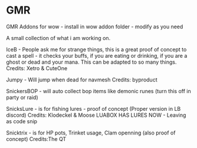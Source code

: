 # GMR
GMR Addons for wow - install in wow addon folder - modify as you need

A small collection of what i am working on.

IceB - People ask me for strange things, this is a great proof of concept to cast a spell - it checks your buffs, if you are eating or drinking, if you are a ghost or dead and your mana. This can be adapted to so many things.
Credits: Xetro & CuteOne

Jumpy - Will jump when dead for navmesh
Credits: byproduct

SnickersBOP - will auto collect bop items like demonic runes (turn this off in party or raid)

SnicksLure - is for fishing lures - proof of concept (Proper version in LB discord)
Credits: Klodeckel & Moose
LUABOX HAS LURES NOW - Leaving as code snip

Snicktrix - is for HP pots, Trinket usage, Clam openning (also proof of concept)
Credits:The QT
